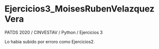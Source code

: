 # Ejercicios3_MoisesRubenVelazquezVera
PATDS 2020 / CINVESTAV / Python / Ejercicios 3

Lo habia subido por erroro como Ejercicios2.
